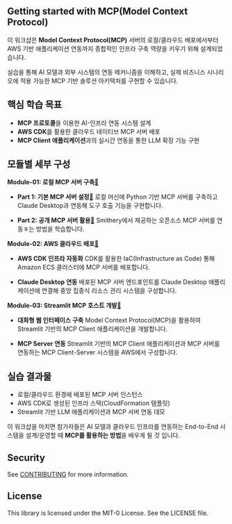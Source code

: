 ## Getting started with MCP(Model Context Protocol)

이 워크샵은 **Model Context Protocol(MCP)** 서버의 로컬/클라우드 배포에서부터 AWS 기반 애플리케이션 연동까지 종합적인 인프라 구축 역량을 키우기 위해 설계되었습니다.

실습을 통해 AI 모델과 외부 시스템의 연동 메커니즘을 이해하고, 실제 비즈니스 시나리오에 적용 가능한 MCP 기반 솔루션 아키텍처를 구현할 수 있습니다.

## 핵심 학습 목표
- **MCP 프로토콜**을 이용한 AI-인프라 연동 시스템 설계
- **AWS CDK**를 활용한 클라우드 네이티브 MCP 서버 배포
- **MCP Client 애플리케이션**과의 실시간 연동을 통한 LLM 확장 기능 구현

## 모듈별 세부 구성

**Module-01: 로컬 MCP 서버 구축**[:link:](./module-01/)
- **Part 1: 기본 MCP 서버 설정**[:link:](./module-01/part-01/)
  로컬 머신에 Python 기반 MCP 서버를 구축하고 Claude Desktop과 연동해 도구 호출 기능을 구현합니다.

- **Part 2: 공개 MCP 서버 활용**[:link:](./module-01/part-02/)
  Smithery에서 제공하는 오픈소스 MCP 서버를 연동ㅎ는 방법을 학습합니다.

**Module-02: AWS 클라우드 배포**[:link:](./module-02/)
- **AWS CDK 인프라 자동화**
  CDK를 활용한 IaC(Infrastructure as Code) 통해 Amazon ECS 클러스터에 MCP 서버를 배포합니다.

- **Claude Desktop 연동**
  배포된 MCP 서버 엔드포인트를 Claude Desktop 애플리케이션에 연결해 중앙 집중식 리소스 관리 시스템을 구성합니다.

**Module-03: Streamlit MCP 호스트 개발**[:link:](./module-03/)
- **대화형 웹 인터페이스 구축**
  Model Context Protocol(MCP)을 활용하여 Streamlit 기반의 MCP Client 애플리케이션을 개발합니다.

- **MCP Server 연동**
  Streamlit 기반의 MCP Client 애플리케이션과 MCP 서버를 연동하는 MCP Client-Server 시스템을 AWS에서 구성합니다.

## 실습 결과물
- 로컬/클라우드 환경에 배포된 MCP 서버 인스턴스
- AWS CDK로 생성된 인프라 스택(CloudFormation 템플릿)
- Streamlit 기반 LLM 애플리케이션과 MCP 서버 연동 데모

이 워크샵을 마치면 참가자들은 AI 모델과 클라우드 인프라를 연동하는 End-to-End 시스템을 설계/운영할 때 **MCP를 활용하는 방법**을 배우게 될 것 입니다.


## Security

See [CONTRIBUTING](CONTRIBUTING.md#security-issue-notifications) for more information.

## License

This library is licensed under the MIT-0 License. See the LICENSE file.
